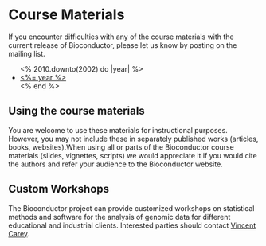 Course Materials
================

If you encounter difficulties with any of the course materials with the
current release of Bioconductor, please let us know by posting on the mailing list.

<ul>
<% 2010.downto(2002) do |year| %>
  <li><a href="<%= year %>/"><%= year %></a></li>
<% end %>
</ul>


Using the course materials
--------------------------

You are welcome to use these materials for instructional purposes.
However, you may not include these in separately published works
(articles, books, websites).When using all or parts of the Bioconductor
course materials (slides, vignettes, scripts) we would appreciate it if
you would cite the authors and refer your audience to the Bioconductor
website.


Custom Workshops
----------------

The Bioconductor project can provide customized workshops on
statistical methods and software for the analysis of genomic data for
different educational and industrial clients. Interested parties should
contact <a href="mailto:stvjc@channing.harvard.edu">Vincent Carey</a>.
